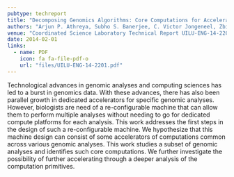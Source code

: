 ```yaml
---
pubtype: techreport
title: "Decomposing Genomics Algorithms: Core Computations for Accelerating Genomics Analyses"
authors: "Arjun P. Athreya, Subho S. Banerjee, C. Victor Jongeneel, Zbigniew T. Kalbarczyk and Ravishankar K. Iyer"
venue: "Coordinated Science Laboratory Technical Report UILU-ENG-14-2201"
date: 2014-02-01
links:
  - name: PDF
    icon: fa fa-file-pdf-o
    url: "files/UILU-ENG-14-2201.pdf"
---
```


Technological advances in genomic analyses and computing sciences has led to a burst in genomics data. With these
advances, there has also been parallel growth in dedicated accelerators for specific genomic analyses. However,
biologists are need of a re-configurable machine that can allow them to perform multiple analyses without needing to go
for dedicated compute platforms for each analysis. This work addresses the first steps in the design of such a
re-configurable machine. We hypothesize that this machine design can consist of some accelerators of computations common
across various genomic analyses. This work studies a subset of genomic analyses and identifies such core computations.
We further investigate the possibility of further accelerating through a deeper analysis of the computation primitives.
